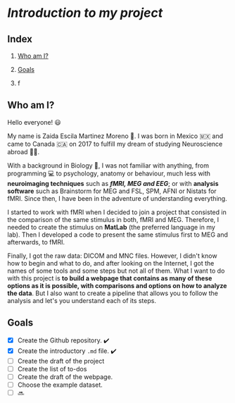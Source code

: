 # *Introduction to my project*

## **Index**

1. [Who am I?](#who-am-i) 

2. [Goals](#goals)

3. f

## **Who am I?**

Hello everyone! :smiley:

My name is Zaida Escila Martinez Moreno :woman:. I was born in Mexico :mexico: and came to Canada :canada: on 2017 to fulfill my dream of studying Neuroscience abroad :woman_scientist:.

With a background in Biology :panda_face:, I was not familiar with anything, from programming :computer: to psychology, anatomy or behaviour, much less with **neuroimaging techniques** such as **_fMRI, MEG and EEG_**; or with **analysis software** such as Brainstorm for MEG and FSL, SPM, AFNI or Nistats for fMRI. Since then, I have been in the adventure of understanding everything.

I started to work with fMRI when I decided to join a project that consisted in the comparison of the same stimulus in both, fMRI and MEG. Therefore, I needed to create the stimulus on **MatLab** (the preferred language in my lab). Then I developed a code to present the same stimulus first to MEG and afterwards, to fMRI.

Finally, I got the raw data: DICOM and MNC files. However, I didn't know how to begin and what to do, and after looking on the Internet, I got the names of some tools and some steps but not all of them. What I want to do with this project is **to build a webpage that contains as many of these options as it is possible, with comparisons and options on how to analyze the data**. But I also want to create a pipeline that allows you to follow the analysis and let's you understand each of its steps.

## **Goals**

- [x] Create the Github repository. :heavy_check_mark:
- [x] Create the introductory `.md` file. :heavy_check_mark:
- [ ] Create the draft of the project
- [ ] Create the list of to-dos
- [ ] Create the draft of the webpage.
- [ ] Choose the example dataset.
- [ ] :soon:
